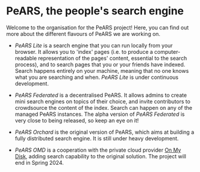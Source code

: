 # PeARS, the people's search engine

Welcome to the organisation for the PeARS project! Here, you can find out more about the different flavours of PeARS we are working on.

* *PeARS Lite* is a search engine that you can run locally from your browser. It allows you to 'index' pages (i.e. to produce a computer-readable representation of the pages' content, essential to the search process), and to search pages that you or your friends have indexed. Search happens entirely on your machine, meaning that no one knows what you are searching and when. *PeARS Lite* is under continuous development.

* *PeARS Federated* is a decentralised PeARS. It allows admins to create mini search engines on topics of their choice, and invite contributors to crowdsource the content of the index. Search can happen on any of the managed PeARS instances. The alpha version of *PeARS Federated* is very close to being released, so keep an eye on it!

* *PeARS Orchard* is the original version of PeARS, which aims at building a fully distributed search engine. It is still under heavy development.

* *PeARS OMD* is a cooperation with the private cloud provider [On My Disk](https://onmydisk.com/), adding search capability to the original solution. The project will end in Spring 2024.
